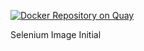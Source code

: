 [![Docker Repository on Quay](https://quay.io/repository/cosee-concourse/selenium/status "Docker Repository on Quay")](https://quay.io/repository/cosee-concourse/selenium)

Selenium Image Initial